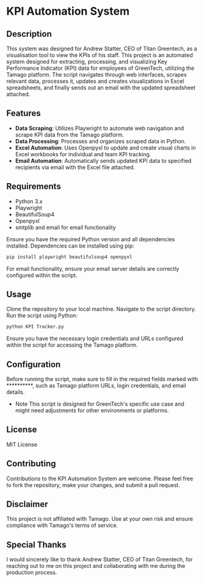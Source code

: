 # KPI Automation System

## Description
This system was designed for Andrew Statter, CEO of Titan Greentech, as a visualisation tool to view the KPIs of his staff. This project is an automated system designed for extracting, processing, and visualizing Key Performance Indicator (KPI) data for employees of GreenTech, utilizing the Tamago platform. The script navigates through web interfaces, scrapes relevant data, processes it, updates and creates visualizations in Excel spreadsheets, and finally sends out an email with the updated spreadsheet attached.

## Features
- **Data Scraping**: Utilizes Playwright to automate web navigation and scrape KPI data from the Tamago platform.
- **Data Processing**: Processes and organizes scraped data in Python.
- **Excel Automation**: Uses Openpyxl to update and create visual charts in Excel workbooks for individual and team KPI tracking.
- **Email Automation**: Automatically sends updated KPI data to specified recipients via email with the Excel file attached.

## Requirements
- Python 3.x
- Playwright
- BeautifulSoup4
- Openpyxl
- smtplib and email for email functionality

Ensure you have the required Python version and all dependencies installed. Dependencies can be installed using pip:
```bash
pip install playwright beautifulsoup4 openpyxl
```
For email functionality, ensure your email server details are correctly configured within the script.

## Usage
Clone the repository to your local machine.
Navigate to the script directory.
Run the script using Python:
```bash
python KPI Tracker.py
```
Ensure you have the necessary login credentials and URLs configured within the script for accessing the Tamago platform.

## Configuration
Before running the script, make sure to fill in the required fields marked with **********, such as Tamago platform URLs, login credentials, and email details.

- Note
This script is designed for GreenTech's specific use case and might need adjustments for other environments or platforms.

## License
MIT License

## Contributing
Contributions to the KPI Automation System are welcome. Please feel free to fork the repository, make your changes, and submit a pull request.

## Disclaimer
This project is not affiliated with Tamago. Use at your own risk and ensure compliance with Tamago's terms of service.

## Special Thanks
I would sincerely like to thank Andrew Statter, CEO of Titan Greentech, for reaching out to me on this project and collaborating with me during the production process.
